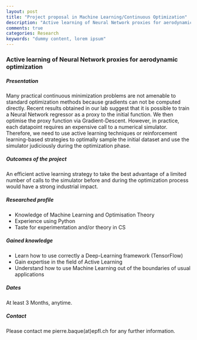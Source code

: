 ```yaml
---
layout: post
title: "Project proposal in Machine Learning/Continuous Optimization"
description: "Active learning of Neural Network proxies for aerodynamic optimization"
comments: true
categories: Research
keywords: "dummy content, lorem ipsum"
---
```


### Active learning of Neural Network proxies for aerodynamic optimization

##### Presentation 

Many practical continuous minimization problems are not amenable to standard optimization methods
because gradients can not be computed directly. Recent results obtained in our lab suggest 
that it is possible to train a Neural Network regressor as a proxy to the initial function. We then optimise the proxy function via Gradient-Descent. 
However, in practice, each datapoint requires an expensive call to a numerical simulator. Therefore, we need to use active learning techniques or reinforcement learning-based strategies to optimally sample the initial dataset and use the simulator judiciously during the optimization phase.

##### Outcomes of the project
An efficient active learning strategy to take the best advantage of a limited number of calls to the simulator before and during the optimization process would have a strong industrial impact.

##### Researched profile
* Knowledge of Machine Learning and Optimisation Theory
* Experience using Python
* Taste for experimentation and/or theory in CS

##### Gained knowledge
* Learn how to use correctly a Deep-Learning framework (TensorFlow)
* Gain expertise in the field of Active Learning
* Understand how to use Machine Learning out of the boundaries of usual applications

##### Dates
At least 3 Months, anytime.

##### Contact
Please contact me pierre.baque(at)epfl.ch for any further information.